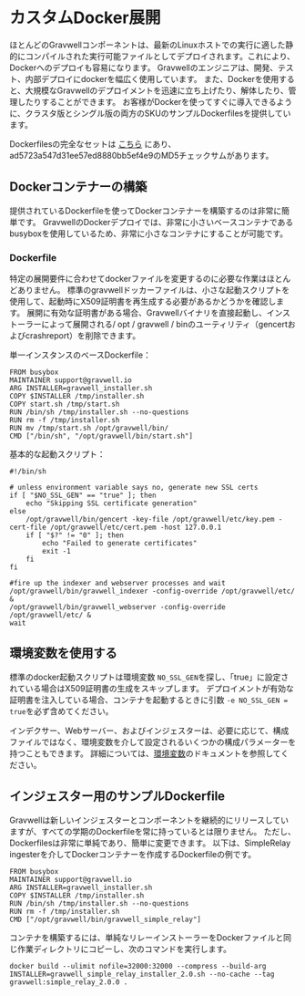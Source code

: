 # カスタムDocker展開

ほとんどのGravwellコンポーネントは、最新のLinuxホストでの実行に適した静的にコンパイルされた実行可能ファイルとしてデプロイされます。これにより、Dockerへのデプロイも容易になります。 Gravwellのエンジニアは、開発、テスト、内部デプロイにdockerを幅広く使用しています。 また、Dockerを使用すると、大規模なGravwellのデプロイメントを迅速に立ち上げたり、解体したり、管理したりすることができます。 お客様がDockerを使ってすぐに導入できるように、クラスタ版とシングル版の両方のSKUのサンプルDockerfilesを提供しています。

Dockerfilesの完全なセットは [こちら](https://update.gravwell.io/files/docker_buildfiles_ad05723a547d31ee57ed8880bb5ef4e9.tar.bz2) にあり、ad5723a547d31ee57ed8880bb5ef4e9のMD5チェックサムがあります。

## Dockerコンテナーの構築

提供されているDockerfileを使ってDockerコンテナーを構築するのは非常に簡単です。 GravwellのDockerデプロイでは、非常に小さいベースコンテナであるbusyboxを使用しているため、非常に小さなコンテナにすることが可能です。

### Dockerfile

特定の展開要件に合わせてdockerファイルを変更するのに必要な作業はほとんどありません。 標準のgravwellドッカーファイルは、小さな起動スクリプトを使用して、起動時にX509証明書を再生成する必要があるかどうかを確認します。 展開に有効な証明書がある場合、Gravwellバイナリを直接起動し、インストーラーによって展開される/ opt / gravwell / binのユーティリティ（gencertおよびcrashreport）を削除できます。

単一インスタンスのベースDockerfile：
```
FROM busybox
MAINTAINER support@gravwell.io
ARG INSTALLER=gravwell_installer.sh
COPY $INSTALLER /tmp/installer.sh
COPY start.sh /tmp/start.sh
RUN /bin/sh /tmp/installer.sh --no-questions
RUN rm -f /tmp/installer.sh
RUN mv /tmp/start.sh /opt/gravwell/bin/
CMD ["/bin/sh", "/opt/gravwell/bin/start.sh"]
```

基本的な起動スクリプト：
```
#!/bin/sh

# unless environment variable says no, generate new SSL certs
if [ "$NO_SSL_GEN" == "true" ]; then
	echo "Skipping SSL certificate generation"
else
	/opt/gravwell/bin/gencert -key-file /opt/gravwell/etc/key.pem -cert-file /opt/gravwell/etc/cert.pem -host 127.0.0.1
	if [ "$?" != "0" ]; then
		echo "Failed to generate certificates"
		exit -1
	fi
fi

#fire up the indexer and webserver processes and wait
/opt/gravwell/bin/gravwell_indexer -config-override /opt/gravwell/etc/ &
/opt/gravwell/bin/gravwell_webserver -config-override /opt/gravwell/etc/ &
wait
```

## 環境変数を使用する

標準のdocker起動スクリプトは環境変数 `NO_SSL_GEN`を探し、「true」に設定されている場合はX509証明書の生成をスキップします。 デプロイメントが有効な証明書を注入している場合、コンテナを起動するときに引数 `-e NO_SSL_GEN = true`を必ず含めてください。

インデクサー、Webサーバー、およびインジェスターは、必要に応じて、構成ファイルではなく、環境変数を介して設定されるいくつかの構成パラメーターを持つこともできます。 詳細については、[環境変数](environment-variables.md)のドキュメントを参照してください。

## インジェスター用のサンプルDockerfile

Gravwellは新しいインジェスターとコンポーネントを継続的にリリースしていますが、すべての学期のDockerfileを常に持っているとは限りません。 ただし、Dockerfilesは非常に単純であり、簡単に変更できます。 以下は、SimpleRelay ingesterを介してDockerコンテナーを作成するDockerfileの例です。

```
FROM busybox
MAINTAINER support@gravwell.io
ARG INSTALLER=gravwell_installer.sh
COPY $INSTALLER /tmp/installer.sh
RUN /bin/sh /tmp/installer.sh --no-questions
RUN rm -f /tmp/installer.sh
CMD ["/opt/gravwell/bin/gravwell_simple_relay"]
```

コンテナを構築するには、単純なリレーインストーラーをDockerファイルと同じ作業ディレクトリにコピーし、次のコマンドを実行します。
```
docker build --ulimit nofile=32000:32000 --compress --build-arg INSTALLER=gravwell_simple_relay_installer_2.0.sh --no-cache --tag gravwell:simple_relay_2.0.0 .
```
